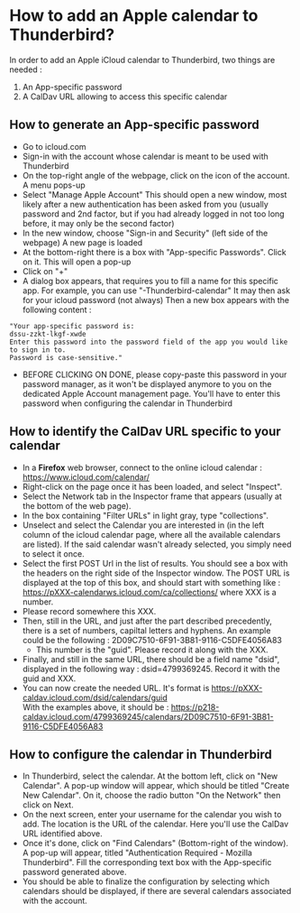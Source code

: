 # How to add an Apple calendar to Thunderbird?

In order to add an Apple iCloud calendar to Thunderbird, two things are needed :
1. An App-specific password
2. A CalDav URL allowing to access this specific calendar

## How to generate an App-specific password

- Go to icloud.com
- Sign-in with the account whose calendar is meant to be used with Thunderbird
- On the top-right angle of the webpage, click on the icon of the account.
A menu pops-up
- Select "Manage Apple Account"
This should open a new window, most likely after a new authentication has been asked from you (usually password and 2nd factor, but if you had already logged in not too long before, it may only be the second factor)
- In the new window, choose "Sign-in and Security" (left side of the webpage)
A new page is loaded
- At the bottom-right there is a box with "App-specific Passwords". Click on it.
This will open a pop-up
- Click on "+"
- A dialog box appears, that requires you to fill a name for this specific app. For example, you can use "<machine-name>-Thunderbird-calendar"
It may then ask for your icloud password (not always)
Then a new box appears with the following content : 
```
"Your app-specific password is:  
dssu-zzkt-lkgf-xwde  
Enter this password into the password field of the app you would like to sign in to.  
Password is case-sensitive."
```
- BEFORE CLICKING ON DONE, please copy-paste this password in your password manager, as it won't be displayed anymore to you on the dedicated Apple Account management page.
You'll have to enter this password when configuring the calendar in Thunderbird

## How to identify the CalDav URL specific to your calendar

- In a **Firefox** web browser, connect to the online icloud calendar : https://www.icloud.com/calendar/
- Right-click on the page once it has been loaded, and select "Inspect".
- Select the Network tab in the Inspector frame that appears (usually at the bottom of the web page).
- In the box containing "Filter URLs" in light gray, type "collections".
- Unselect and select the Calendar you are interested in (in the left column of the icloud calendar page, where all the available calendars are listed). If the said calendar wasn't already selected, you simply need to select it once.
- Select the first POST Url in the list of results. You should see a box with the headers on the right side of the Inspector window. The POST URL is displayed at the top of this box, and should start with something like : https://pXXX-calendarws.icloud.com/ca/collections/ where XXX is a number. 
- Please record somewhere this XXX.
- Then, still in the URL, and just after the part described precedently, there is a set of numbers, capiltal letters and hyphens. An example could be the following : 2D09C7510-6F91-3B81-9116-C5DFE4056A83
    - This number is the "guid". Please record it along with the XXX.
- Finally, and still in the same URL, there should be a field name "dsid", displayed in the following way : dsid=4799369245. Record it with the guid and XXX.
- You can now create the needed URL. It's format is https://pXXX-caldav.icloud.com/dsid/calendars/guid  
With the examples above, it should be : https://p218-caldav.icloud.com/4799369245/calendars/2D09C7510-6F91-3B81-9116-C5DFE4056A83


## How to configure the calendar in Thunderbird

- In Thunderbird, select the calendar. At the bottom left, click on "New Calendar". A pop-up window will appear, which should be titled "Create New Calendar". On it, choose the radio button "On the Network" then click on Next.
- On the next screen, enter your username for the calendar you wish to add. The location is the URL of the calendar. Here you'll use the CalDav URL identified above.
- Once it's done, click on "Find Calendars" (Bottom-right of the window). A pop-up will appear, titled "Authentication Required - Mozilla Thunderbird". Fill the corresponding text box with the App-specific password generated above.
- You should be able to finalize the configuration by selecting which calendars should be displayed, if there are several calendars associated with the account.

